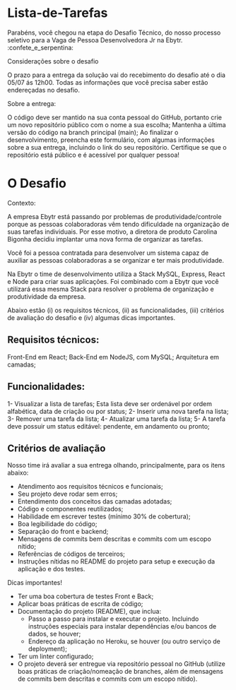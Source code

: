 # Lista-de-Tarefas

Parabéns, você chegou na etapa do Desafio Técnico, do nosso processo seletivo para a Vaga de Pessoa Desenvolvedora Jr na Ebytr. :confete_e_serpentina:

Considerações sobre o desafio

O prazo para a entrega da solução vai do recebimento do desafio até o dia 05/07 ás 12h00.
Todas as informações que você precisa saber estão endereçadas no desafio.

Sobre a entrega:

O código deve ser mantido na sua conta pessoal do GitHub, portanto crie um novo repositório público com o nome a sua escolha;
Mantenha a última versão do código na branch principal (main);
Ao finalizar o desenvolvimento, preencha este formulário, com algumas informações sobre a sua entrega, incluindo o link do seu repositório. Certifique se que o repositório está público e é acessível por qualquer pessoa!


# O Desafio

Contexto:

A empresa Ebytr está passando por problemas de produtividade/controle porque as pessoas colaboradoras vêm tendo dificuldade na organização de suas tarefas individuais. Por esse motivo, a diretora de produto Carolina Bigonha decidiu implantar uma nova forma de organizar as tarefas.

Você foi a pessoa contratada para desenvolver um sistema capaz de auxiliar as pessoas colaboradoras a se organizar e ter mais produtividade.

Na Ebytr o time de desenvolvimento utiliza a Stack MySQL, Express, React e Node para criar suas aplicações. Foi combinado com a Ebytr que você utilizará essa mesma Stack para resolver o problema de organização e produtividade da empresa.

Abaixo estão (i) os requisitos técnicos, (ii) as funcionalidades, (iii) critérios de avaliação do desafio e (iv) algumas dicas importantes.

## Requisitos técnicos:

Front-End em React;
Back-End em NodeJS, com MySQL;
Arquitetura em camadas;

## Funcionalidades:

1- Visualizar a lista de tarefas;
Esta lista deve ser ordenável por ordem alfabética, data de criação ou por status;
2- Inserir uma nova tarefa na lista;
3- Remover uma tarefa da lista;
4- Atualizar uma tarefa da lista;
5- A tarefa deve possuir um status editável: pendente, em andamento ou pronto;

## Critérios de avaliação

Nosso time irá avaliar a sua entrega olhando, principalmente, para os itens abaixo:
 - Atendimento aos requisitos técnicos e funcionais;
 - Seu projeto deve rodar sem erros;
 - Entendimento dos conceitos das camadas adotadas;
 - Código e componentes reutilizados;
 - Habilidade em escrever testes (mínimo 30% de cobertura);
 - Boa legibilidade do código;
 - Separação do front e backend;
 - Mensagens de commits bem descritas e commits com um escopo nítido;
 - Referências de códigos de terceiros;
 - Instruções nítidas no README do projeto para setup e execução da aplicação e dos testes.

Dicas importantes!

 * Ter uma boa cobertura de testes Front e Back;
 * Aplicar boas práticas de escrita de código;
 * Documentação do projeto (README), que inclua:
    - Passo a passo para instalar e executar o projeto. Incluindo instruções especiais para instalar dependências e/ou bancos de dados, se houver;
    - Endereço da aplicação no Heroku, se houver (ou outro serviço de deployment);
 * Ter um linter configurado;
 * O projeto deverá ser entregue via repositório pessoal no GitHub (utilize boas práticas de criação/nomeação de branches, além de mensagens de commits bem descritas e commits com um escopo nítido).